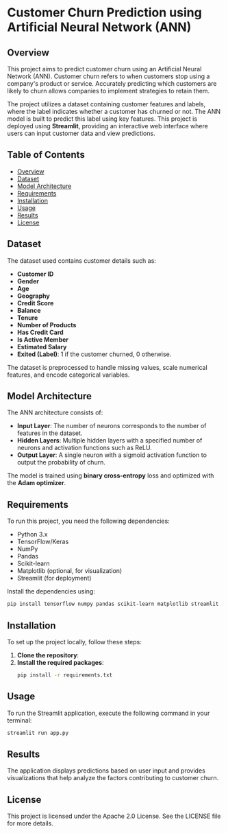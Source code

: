 # Customer Churn Prediction using Artificial Neural Network (ANN)

## Overview
This project aims to predict customer churn using an Artificial Neural Network (ANN). Customer churn refers to when customers stop using a company's product or service. Accurately predicting which customers are likely to churn allows companies to implement strategies to retain them.

The project utilizes a dataset containing customer features and labels, where the label indicates whether a customer has churned or not. The ANN model is built to predict this label using key features. This project is deployed using **Streamlit**, providing an interactive web interface where users can input customer data and view predictions.

## Table of Contents
- [Overview](#overview)
- [Dataset](#dataset)
- [Model Architecture](#model-architecture)
- [Requirements](#requirements)
- [Installation](#installation)
- [Usage](#usage)
- [Results](#results)
- [License](#license)

## Dataset
The dataset used contains customer details such as:
- **Customer ID**
- **Gender**
- **Age**
- **Geography**
- **Credit Score**
- **Balance**
- **Tenure**
- **Number of Products**
- **Has Credit Card**
- **Is Active Member**
- **Estimated Salary**
- **Exited (Label)**: 1 if the customer churned, 0 otherwise.

The dataset is preprocessed to handle missing values, scale numerical features, and encode categorical variables.

## Model Architecture
The ANN architecture consists of:
- **Input Layer**: The number of neurons corresponds to the number of features in the dataset.
- **Hidden Layers**: Multiple hidden layers with a specified number of neurons and activation functions such as ReLU.
- **Output Layer**: A single neuron with a sigmoid activation function to output the probability of churn.

The model is trained using **binary cross-entropy** loss and optimized with the **Adam optimizer**.

## Requirements
To run this project, you need the following dependencies:
- Python 3.x
- TensorFlow/Keras
- NumPy
- Pandas
- Scikit-learn
- Matplotlib (optional, for visualization)
- Streamlit (for deployment)

Install the dependencies using:
```bash
pip install tensorflow numpy pandas scikit-learn matplotlib streamlit
```

## Installation
To set up the project locally, follow these steps:
1. **Clone the repository**:
2. **Install the required packages**:
   ```bash
   pip install -r requirements.txt
   ```

## Usage
To run the Streamlit application, execute the following command in your terminal:
```bash
streamlit run app.py
```

## Results
The application displays predictions based on user input and provides visualizations that help analyze the factors contributing to customer churn.

## License
This project is licensed under the Apache 2.0 License. See the LICENSE file for more details.
